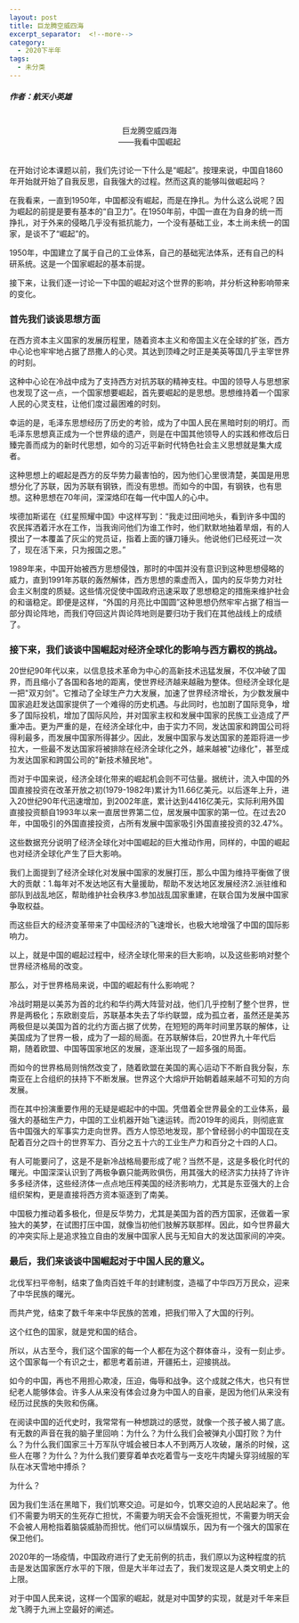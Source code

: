 ```yaml
---
layout: post
title: 巨龙腾空威四海
excerpt_separator:  <!--more-->
category: 
  - 2020下半年
tags:
  - 未分类
---
```


##### 作者：航天小英雄

<br>

<center>巨龙腾空威四海<br>
——我看中国崛起</center>

<br>在开始讨论本课题以前，我们先讨论一下什么是“崛起”。按理来说，中国自1860年开始就开始了自我反思，自我强大的过程。然而这真的能够叫做崛起吗？

在我看来，一直到1950年，中国都没有崛起，而是在挣扎。为什么这么说呢？因为崛起的前提是要有基本的“自卫力”。在1950年前，中国一直在为自身的统一而挣扎，对于外来的侵略几乎没有抵抗能力，一个没有基础工业，本土尚未统一的国家，是谈不了“崛起”的。

1950年，中国建立了属于自己的工业体系，自己的基础宪法体系，还有自己的科研系统。这是一个国家崛起的基本前提。

接下来，让我们逐一讨论一下中国的崛起对这个世界的影响，并分析这种影响带来的变化。

### 首先我们谈谈思想方面

在西方资本主义国家的发展历程里，随着资本主义和帝国主义在全球的扩张，西方中心论也牢牢地占据了昂撒人的心灵。其达到顶峰之时正是美英等国几乎主宰世界的时刻。

这种中心论在冷战中成为了支持西方对抗苏联的精神支柱。中国的领导人与思想家也发现了这一点，一个国家想要崛起，首先要崛起的是思想。思想维持着一个国家人民的心灵支柱，让他们度过最困难的时刻。

幸运的是，毛泽东思想经历了历史的考验，成为了中国人民在黑暗时刻的明灯。而毛泽东思想真正成为一个世界级的遗产，则是在中国其他领导人的实践和修改后日臻完善而成为的新时代思想，如今的习近平新时代特色社会主义思想就是集大成者。

这种思想上的崛起是西方的反华势力最害怕的，因为他们心里很清楚，美国是用思想分化了苏联，因为苏联有钢铁，而没有思想。而如今的中国，有钢铁，也有思想。这种思想在70年间，深深烙印在每一代中国人的心中。

埃德加斯诺在《红星照耀中国》中这样写到：“我走过田间地头，看到许多中国的农民挥洒着汗水在工作，当我询问他们为谁工作时，他们默默地抽着旱烟，有的人摸出了一本覆盖了灰尘的党员证，指着上面的镰刀锤头。他说他们已经死过一次了，现在活下来，只为报国之恩。”

1989年来，中国开始被西方思想侵蚀，那时的中国并没有意识到这种思想侵略的威力，直到1991年苏联的轰然解体，西方思想的乘虚而入，国内的反华势力对社会主义制度的质疑。这些情况促使中国政府迅速采取了思想稳定的措施来维护社会的和谐稳定。即便是这样，“外国的月亮比中国圆”这种思想仍然牢牢占据了相当一部分舆论阵地，而我们夺回这片舆论阵地则是要归功于我们在其他战线上的成绩了。

### 接下来，我们谈谈中国崛起对经济全球化的影响与西方霸权的挑战。

20世纪90年代以来，以信息技术革命为中心的高新技术迅猛发展，不仅冲破了国界，而且缩小了各国和各地的距离，使世界经济越来越融为整体。但经济全球化是一把"双刃剑"。它推动了全球生产力大发展，加速了世界经济增长，为少数发展中国家追赶发达国家提供了一个难得的历史机遇。与此同时，也加剧了国际竞争，增多了国际投机，增加了国际风险，并对国家主权和发展中国家的民族工业造成了严重冲击。更为严重的是，在经济全球化中，由于实力不同，发达国家和跨国公司将得利最多，而发展中国家所得甚少。因此，发展中国家与发达国家的差距将进一步拉大，一些最不发达国家将被排除在经济全球化之外，越来越被"边缘化"，甚至成为发达国家和跨国公司的"新技术殖民地"。

而对于中国来说，经济全球化带来的崛起机会则不可估量。据统计，流入中国的外国直接投资在改革开放之初(1979-1982年)累计为11.66亿美元。以后逐年上升，进入20世纪90年代迅速增加，到2002年底，累计达到4416亿美元，实际利用外国直接投资额自1993年以来一直居世界第二位，居发展中国家的第一位。在过去20年，中国吸引的外国直接投资，占所有发展中国家吸引外国直接投资的32.47%。

这些数据充分说明了经济全球化对中国崛起的巨大推动作用，同样的，中国的崛起也对经济全球化产生了巨大影响。

我们上面提到了经济全球化对发展中国家的发展打压，那么中国为维持平衡做了很大的贡献：1.每年对不发达地区有大量援助，帮助不发达地区发展经济2.派驻维和部队到战乱地区，帮助维护社会秩序3.参加战乱国家重建，在联合国为发展中国家争取权益。

而这些巨大的经济变革带来了中国经济的飞速增长，也极大地增强了中国的国际影响力。

以上，就是中国的崛起过程中，经济全球化带来的巨大影响，以及这些影响对整个世界经济格局的改变。

那么，对于世界格局来说，中国的崛起有什么影响呢？

冷战时期是以美苏为首的北约和华约两大阵营对战，他们几乎控制了整个世界，世界是两极化；东欧剧变后，苏联基本失去了华约联盟，成为孤立者，虽然还是美苏两极但是以美国为首的北约方面占据了优势，在短短的两年时间里苏联的解体，让美国成为了世界一极，成为了一超的局面。在苏联解体后，20世界九十年代后期，随着欧盟、中国等国家地区的发展，逐渐出现了一超多强的局面。

而如今的世界格局则悄然改变了，随着欧盟在美国的离心运动下不断自我分裂，东南亚在上合组织的扶持下不断发展。世界这个大熔炉开始朝着越来越不可知的方向发展。

而在其中扮演重要作用的无疑是崛起中的中国。凭借着全世界最全的工业体系，最强大的基础生产力，中国的工业机器开始飞速运转。而2019年的阅兵，则彻底宣告中国强大的军事实力走向世界。西方人惊恐地发现，那个曾经弱小的中国现在支配着百分之四十的世界军力、百分之五十六的工业生产力和百分之十四的人口。

有人可能要问了，这是不是新冷战格局要形成了呢？当然不是，这是多极化时代的曙光。中国深深认识到了两极争霸只能两败俱伤，用其强大的经济实力扶持了许许多多经济体，这些经济体一点点地压榨美国的经济影响力，尤其是东亚强大的上合组织架构，更是直接将西方资本驱逐到了南美。

中国极力推动着多极化，但是反华势力，尤其是美国为首的西方国家，还做着一家独大的美梦，在试图打压中国，就像当初他们肢解苏联那样。因此，如今世界最大的冲突实际上是追求独立自由的发展中国家人民与无知自大的发达国家间的冲突。

### 最后，我们来谈谈中国崛起对于中国人民的意义。

北伐军扫平帝制，结束了鱼肉百姓千年的封建制度，造福了中华四万万民众，迎来了中华民族的曙光。

而共产党，结束了数千年来中华民族的苦难，把我们带入了大国的行列。

这个红色的国家，就是党和国的结合。

所以，从古至今，我们这个国家的每一个人都在为这个群体奋斗，没有一刻止步。这个国家每一个有识之士，都思考着前进，开疆拓土，迎接挑战。

如今的中国，再也不用担心欺凌，压迫，侮辱和战争。这个成就之伟大，也只有世纪老人能够体会。许多人从来没有体会过身为中国人的自豪，是因为他们从来没有经历过民族的失败和伤痛。

在阅读中国的近代史时，我常常有一种想跳过的感觉，就像一个孩子被人揭了底。有无数的声音在我的脑子里回响：为什么？为什么我们会被弹丸小国打败？为什么？为什么我们国家三十万军队守城会被日本人不到两万人攻破，屠杀的时候，这些人在哪？为什么？为什么我们要穿着单衣吃着雪与一支吃牛肉罐头穿羽绒服的军队在冰天雪地中搏杀？

为什么？

因为我们生活在黑暗下，我们饥寒交迫。可是如今，饥寒交迫的人民站起来了。他们不需要为明天的生死存亡担忧，不需要为明天会不会饿死担忧，不需要为明天会不会被人用枪指着脑袋威胁而担忧。他们可以纵情娱乐，因为有一个强大的国家在保卫他们。

2020年的一场疫情，中国政府进行了史无前例的抗击，我们原以为这种程度的抗击是发达国家医疗水平的下限，但是大半年过去了，我们发现这是人类文明史上的上限。

对于中国人民来说，这样一个国家的崛起，就是对中国梦的实现，就是对千年来巨龙飞腾于九洲上空最好的阐述。